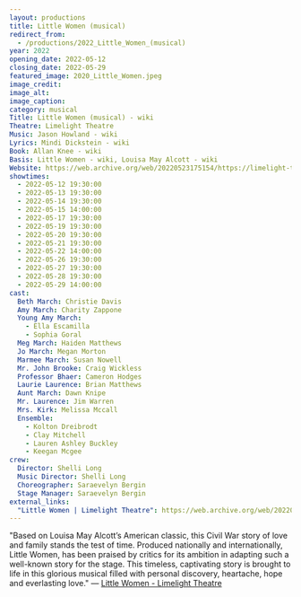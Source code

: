 ```yaml
---
layout: productions
title: Little Women (musical)
redirect_from:
  - /productions/2022_Little_Women_(musical)
year: 2022
opening_date: 2022-05-12
closing_date: 2022-05-29
featured_image: 2020_Little_Women.jpeg
image_credit: 
image_alt:
image_caption:
category: musical
Title: Little Women (musical) - wiki
Theatre: Limelight Theatre
Music: Jason Howland - wiki
Lyrics: Mindi Dickstein - wiki
Book: Allan Knee - wiki
Basis: Little Women - wiki, Louisa May Alcott - wiki
Website: https://web.archive.org/web/20220523175154/https://limelight-theatre.org/little-women/
showtimes: 
  - 2022-05-12 19:30:00
  - 2022-05-13 19:30:00
  - 2022-05-14 19:30:00
  - 2022-05-15 14:00:00
  - 2022-05-17 19:30:00
  - 2022-05-19 19:30:00
  - 2022-05-20 19:30:00
  - 2022-05-21 19:30:00
  - 2022-05-22 14:00:00
  - 2022-05-26 19:30:00
  - 2022-05-27 19:30:00
  - 2022-05-28 19:30:00
  - 2022-05-29 14:00:00
cast:
  Beth March: Christie Davis
  Amy March: Charity Zappone
  Young Amy March: 
    - Ella Escamilla
    - Sophia Goral
  Meg March: Haiden Matthews
  Jo March: Megan Morton
  Marmee March: Susan Nowell
  Mr. John Brooke: Craig Wickless
  Professor Bhaer: Cameron Hodges
  Laurie Laurence: Brian Matthews
  Aunt March: Dawn Knipe
  Mr. Laurence: Jim Warren
  Mrs. Kirk: Melissa Mccall
  Ensemble: 
    - Kolton Dreibrodt
    - Clay Mitchell
    - Lauren Ashley Buckley
    - Keegan Mcgee
crew:
  Director: Shelli Long
  Music Director: Shelli Long
  Choreographer: Saraevelyn Bergin
  Stage Manager: Saraevelyn Bergin
external_links:
  "Little Women | Limelight Theatre": https://web.archive.org/web/20220523175154/https://limelight-theatre.org/little-women/
---
```

"Based on Louisa May Alcott’s American classic, this Civil War story of love and family stands the test of time. Produced nationally and internationally, Little Women, has been praised by critics for its ambition in adapting such a well-known story for the stage. This timeless, captivating story is brought to life in this glorious musical filled with personal discovery, heartache, hope and everlasting love." — [Little Women - Limelight Theatre](https://web.archive.org/web/20220523175154/https://limelight-theatre.org/little-women/)
